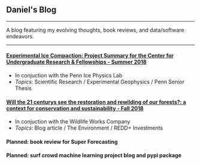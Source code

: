 ## Daniel's Blog

---

A blog featuring my evolving thoughts, book reviews, and data/software endeavors. 

---

#### [Experimental Ice Compaction: Project Summary for the Center for Undergraduate Research & Fellowships - Summer 2018](https://www.curf.upenn.edu/project/furman-daniel-experimental-ice-compaction)
* In conjuction with the Penn Ice Physics Lab
* *Topics*: Scientific Research / Experimental Geophysics / Penn Senior Thesis

#### [Will the 21 centurys see the restoration and rewilding of our forests?: a context for conservation and sustainability - Fall 2018](daniel-furman.github.io/psr_redd_blog.pdf) 
* In conjuction with the Wildlife Works Company
* *Topics*: Blog article / The Environment / REDD+ Investments

#### Planned: book review for Super Forecasting

#### Planned: surf crowd machine learning project blog and pypi package

